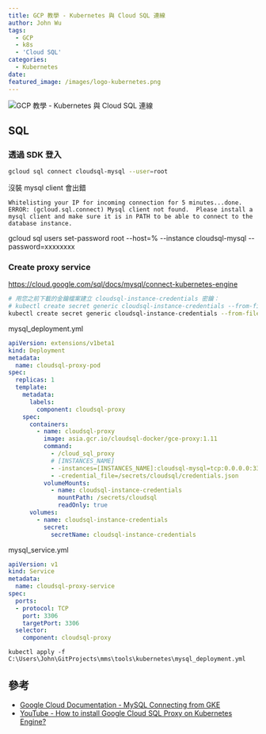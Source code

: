 ```yaml
---
title: GCP 教學 - Kubernetes 與 Cloud SQL 連線
author: John Wu
tags:
  - GCP
  - k8s
  - 'Cloud SQL'
categories:
  - Kubernetes
date: 
featured_image: /images/logo-kubernetes.png
---
```

![GCP 教學 - Kubernetes 與 Cloud SQL 連線](/images/logo-kubernetes.png)

<!-- more -->

## SQL

### 透過 SDK 登入
```sh
gcloud sql connect cloudsql-mysql --user=root
```

沒裝 mysql client 會出錯
```
Whitelisting your IP for incoming connection for 5 minutes...done.
ERROR: (gcloud.sql.connect) Mysql client not found.  Please install a mysql client and make sure it is in PATH to be able to connect to the database instance.
```

gcloud sql users set-password root --host=% --instance cloudsql-mysql --password=xxxxxxxx

### Create proxy service

https://cloud.google.com/sql/docs/mysql/connect-kubernetes-engine

```sh
# 用您之前下載的金鑰檔案建立 cloudsql-instance-credentials 密鑰：
# kubectl create secret generic cloudsql-instance-credentials --from-file=credentials.json=[PROXY_KEY_FILE_PATH]
kubectl create secret generic cloudsql-instance-credentials --from-file= ="C:\xxxxx\prod-xxxxx-xxxxx.json"
```

mysql_deployment.yml
```yml
apiVersion: extensions/v1beta1
kind: Deployment
metadata:
  name: cloudsql-proxy-pod
spec:
  replicas: 1
  template:
    metadata:
      labels:
        component: cloudsql-proxy
    spec:
      containers:
        - name: cloudsql-proxy
          image: asia.gcr.io/cloudsql-docker/gce-proxy:1.11
          command:
            - /cloud_sql_proxy
            # [INSTANCES_NAME]
            - -instances=[INSTANCES_NAME]:cloudsql-mysql=tcp:0.0.0.0:3306
            - -credential_file=/secrets/cloudsql/credentials.json
          volumeMounts:
            - name: cloudsql-instance-credentials
              mountPath: /secrets/cloudsql
              readOnly: true
      volumes:
        - name: cloudsql-instance-credentials
          secret:
            secretName: cloudsql-instance-credentials
```

mysql_service.yml
```yml
apiVersion: v1
kind: Service
metadata:
  name: cloudsql-proxy-service
spec:
  ports:
  - protocol: TCP
    port: 3306
    targetPort: 3306
  selector:
    component: cloudsql-proxy
```


```
kubectl apply -f C:\Users\John\GitProjects\mms\tools\kubernetes\mysql_deployment.yml
```

## 參考

* [Google Cloud Documentation - MySQL Connecting from GKE](https://cloud.google.com/sql/docs/mysql/connect-kubernetes-engine)  
* [YouTube - How to install Google Cloud SQL Proxy on Kubernetes Engine?](https://www.youtube.com/watch?v=bN000CEg7IM)  